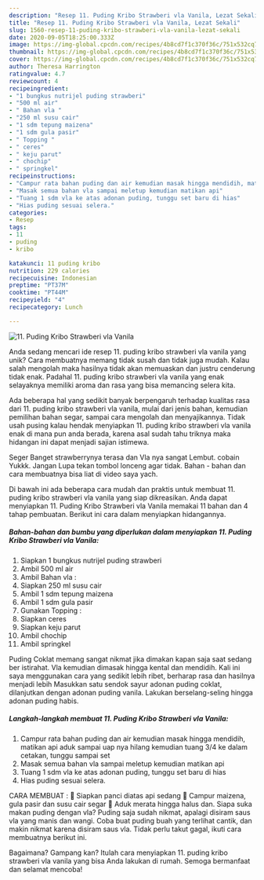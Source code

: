 ```yaml
---
description: "Resep 11. Puding Kribo Strawberi vla Vanila, Lezat Sekali"
title: "Resep 11. Puding Kribo Strawberi vla Vanila, Lezat Sekali"
slug: 1560-resep-11-puding-kribo-strawberi-vla-vanila-lezat-sekali
date: 2020-09-05T18:25:00.333Z
image: https://img-global.cpcdn.com/recipes/4b8cd7f1c370f36c/751x532cq70/11-puding-kribo-strawberi-vla-vanila-foto-resep-utama.jpg
thumbnail: https://img-global.cpcdn.com/recipes/4b8cd7f1c370f36c/751x532cq70/11-puding-kribo-strawberi-vla-vanila-foto-resep-utama.jpg
cover: https://img-global.cpcdn.com/recipes/4b8cd7f1c370f36c/751x532cq70/11-puding-kribo-strawberi-vla-vanila-foto-resep-utama.jpg
author: Theresa Harrington
ratingvalue: 4.7
reviewcount: 4
recipeingredient:
- "1 bungkus nutrijel puding strawberi"
- "500 ml air"
- " Bahan vla "
- "250 ml susu cair"
- "1 sdm tepung maizena"
- "1 sdm gula pasir"
- " Topping "
- " ceres"
- " keju parut"
- " chochip"
- " springkel"
recipeinstructions:
- "Campur rata bahan puding dan air kemudian masak hingga mendidih, matikan api aduk sampai uap nya hilang kemudian tuang 3/4 ke dalam cetakan, tunggu sampai set"
- "Masak semua bahan vla sampai meletup kemudian matikan api"
- "Tuang 1 sdm vla ke atas adonan puding, tunggu set baru di hias"
- "Hias puding sesuai selera."
categories:
- Resep
tags:
- 11
- puding
- kribo

katakunci: 11 puding kribo 
nutrition: 229 calories
recipecuisine: Indonesian
preptime: "PT37M"
cooktime: "PT44M"
recipeyield: "4"
recipecategory: Lunch

---
```



![11. Puding Kribo Strawberi vla Vanila](https://img-global.cpcdn.com/recipes/4b8cd7f1c370f36c/751x532cq70/11-puding-kribo-strawberi-vla-vanila-foto-resep-utama.jpg)

Anda sedang mencari ide resep 11. puding kribo strawberi vla vanila yang unik? Cara membuatnya memang tidak susah dan tidak juga mudah. Kalau salah mengolah maka hasilnya tidak akan memuaskan dan justru cenderung tidak enak. Padahal 11. puding kribo strawberi vla vanila yang enak selayaknya memiliki aroma dan rasa yang bisa memancing selera kita.

Ada beberapa hal yang sedikit banyak berpengaruh terhadap kualitas rasa dari 11. puding kribo strawberi vla vanila, mulai dari jenis bahan, kemudian pemilihan bahan segar, sampai cara mengolah dan menyajikannya. Tidak usah pusing kalau hendak menyiapkan 11. puding kribo strawberi vla vanila enak di mana pun anda berada, karena asal sudah tahu triknya maka hidangan ini dapat menjadi sajian istimewa.

Seger Banget strawberrynya terasa dan Vla nya sangat Lembut. cobain Yukkk. Jangan Lupa tekan tombol lonceng agar tidak. Bahan - bahan dan cara membuatnya bisa liat di video saya yach.


Di bawah ini ada beberapa cara mudah dan praktis untuk membuat 11. puding kribo strawberi vla vanila yang siap dikreasikan. Anda dapat menyiapkan 11. Puding Kribo Strawberi vla Vanila memakai 11 bahan dan 4 tahap pembuatan. Berikut ini cara dalam menyiapkan hidangannya.

<!--inarticleads1-->

##### Bahan-bahan dan bumbu yang diperlukan dalam menyiapkan 11. Puding Kribo Strawberi vla Vanila:

1. Siapkan 1 bungkus nutrijel puding strawberi
1. Ambil 500 ml air
1. Ambil  Bahan vla :
1. Siapkan 250 ml susu cair
1. Ambil 1 sdm tepung maizena
1. Ambil 1 sdm gula pasir
1. Gunakan  Topping :
1. Siapkan  ceres
1. Siapkan  keju parut
1. Ambil  chochip
1. Ambil  springkel


Puding Coklat memang sangat nikmat jika dimakan kapan saja saat sedang ber istirahat. Vla kemudian dimasak hingga kental dan mendidih. Kali ini saya menggunakan cara yang sedikit lebih ribet, berharap rasa dan hasilnya menjadi lebih Masukkan satu sendok sayur adonan puding coklat, dilanjutkan dengan adonan puding vanila. Lakukan berselang-seling hingga adonan puding habis. 

<!--inarticleads2-->

##### Langkah-langkah membuat 11. Puding Kribo Strawberi vla Vanila:

1. Campur rata bahan puding dan air kemudian masak hingga mendidih, matikan api aduk sampai uap nya hilang kemudian tuang 3/4 ke dalam cetakan, tunggu sampai set
1. Masak semua bahan vla sampai meletup kemudian matikan api
1. Tuang 1 sdm vla ke atas adonan puding, tunggu set baru di hias
1. Hias puding sesuai selera.


CARA MEMBUAT :  Siapkan panci diatas api sedang  Campur maizena, gula pasir dan susu cair segar  Aduk merata hingga halus dan. Siapa suka makan puding dengan vla? Puding saja sudah nikmat, apalagi disiram saus vla yang manis dan wangi. Coba buat puding buah yang terlihat cantik, dan makin nikmat karena disiram saus vla. Tidak perlu takut gagal, ikuti cara membuatnya berikut ini. 

Bagaimana? Gampang kan? Itulah cara menyiapkan 11. puding kribo strawberi vla vanila yang bisa Anda lakukan di rumah. Semoga bermanfaat dan selamat mencoba!
